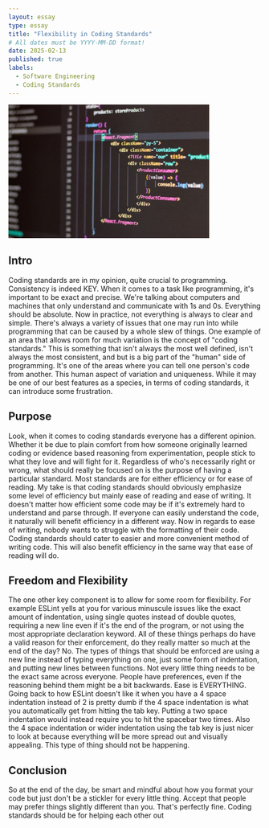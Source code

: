 ```yaml
---
layout: essay
type: essay
title: "Flexibility in Coding Standards"
# All dates must be YYYY-MM-DD format!
date: 2025-02-13
published: true
labels:
  - Software Engineering
  - Coding Standards
---
```


<img width="400px" class="rounded float-start pe-4" src="../img/coding-best-practices.jpg">

## Intro

Coding standards are in my opinion, quite crucial to programming. Consistency is indeed KEY. When it comes to a task like programming, it's important to be exact and precise. We're talking about computers and machines that only understand and communicate with 1s and 0s. Everything should be absolute. Now in practice, not everything is always to clear and simple. There's always a variety of issues that one may run into while programming that can be caused by a whole slew of things. One example of an area that allows room for much variation is the concept of "coding standards." This is something that isn't always the most well defined, isn't always the most consistent, and but is a big part of the "human" side of programming. It's one of the areas where you can tell one person's code from another. This human aspect of variation and uniqueness. While it may be one of our best features as a species, in terms of coding standards, it can introduce some frustration.

## Purpose

Look, when it comes to coding standards everyone has a different opinion. Whether it be due to plain comfort from how someone originally learned coding or evidence based reasoning from experimentation, people stick to what they love and will fight for it. Regardless of who's necessarily right or wrong, what should really be focused on is the purpose of having a particular standard. Most standards are for either efficiency or for ease of reading. My take is that coding standards should obviously emphasize some level of efficiency but mainly ease of reading and ease of writing. It doesn't matter how efficient some code may be if it's extremely hard to understand and parse through. If everyone can easily understand the code, it naturally will benefit efficiency in a different way. Now in regards to ease of writing, nobody wants to struggle with the formatting of their code. Coding standards should cater to easier and more convenient method of writing code. This will also benefit efficiency in the same way that ease of reading will do.

## Freedom and Flexibility

The one other key component is to allow for some room for flexibility. For example ESLint yells at you for various minuscule issues like the exact amount of indentation, using single quotes instead of double quotes, requiring a new line even if it's the end of the program, or not using the most appropriate declaration keyword. All of these things perhaps do have a valid reason for their enforcement, do they really matter so much at the end of the day? No. The types of things that should be enforced are using a new line instead of typing everything on one, just some form of indentation, and putting new lines between functions. Not every little thing needs to be the exact same across everyone. People have preferences, even if the reasoning behind them might be a bit backwards. Ease is EVERYTHING. Going back to how ESLint doesn't like it when you have a 4 space indentation instead of 2 is pretty dumb if the 4 space indentation is what you automatically get from hitting the tab key. Putting a two space indentation would instead require you to hit the spacebar two times. Also the 4 space indentation or wider indentation using the tab key is just nicer to look at because everything will be more spread out and visually appealing. This type of thing should not be happening.

## Conclusion

So at the end of the day, be smart and mindful about how you format your code but just don't be a stickler for every little thing. Accept that people may prefer things slightly different than you. That's perfectly fine. Coding standards should be for helping each other out
